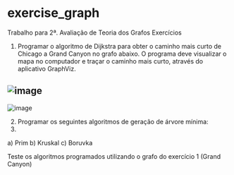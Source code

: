 # exercise_graph
Trabalho para 2ª. Avaliação de Teoria dos Grafos
Exercícios
1. Programar o algoritmo de Dijkstra para obter o caminho mais curto de Chicago a Grand
Canyon no grafo abaixo. O programa deve visualizar o mapa no computador e traçar o
caminho mais curto, através do aplicativo GraphViz.

![image](https://user-images.githubusercontent.com/78885003/221186347-83da20dc-4a14-4a46-a5e3-163ff2905ed9.png)
----
![image](https://user-images.githubusercontent.com/78885003/221186401-ad114e84-441e-4e50-9aeb-e40ba3cc930d.png)

2. Programar os seguintes algoritmos de geração de árvore mínima:
3. 
a) Prim
b) Kruskal
c) Boruvka

Teste os algoritmos programados utilizando o grafo do exercício 1 (Grand Canyon)
